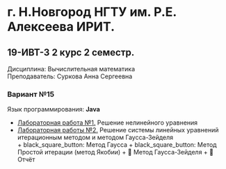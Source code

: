 # г. Н.Новгород НГТУ им. Р.Е. Алексеева ИРИТ. #
## 19-ИВТ-3 2 курс 2 семестр.  
Дисциплина: Вычислительная математика  
Преподаватель: Суркова Анна Сергеевна

### Вариант №15 ###  
Язык программирования: **Java** 

+ [Лабораторная работа №1.](https://github.com/progerSapog/Computational-mathematics-2-course-2-semestr/tree/main/Laboratory_work1) Решение нелинейного уравнения
+ [Лабораторная работы №2.](https://github.com/progerSapog/Computational-mathematics-2-course-2-semestr/tree/main/Laboratory_work2/src) Решение системы линейных уравнений итерационным методом и методом Гаусса-Зейделя  
        + black_square_button: Метод Гаусса
        + black_square_button: Метод Простой итерации (метод Якобии)
        + :black_square_button: Метод Гаусса-Зейделя
        + :black_square_button: Отчёт

